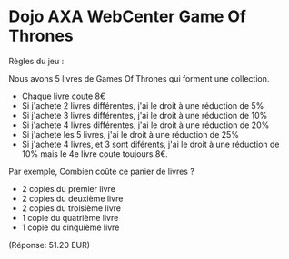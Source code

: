
# Dojo AXA WebCenter Game Of Thrones

Règles du jeu : 

Nous avons 5 livres de Games Of Thrones qui forment une collection.

- Chaque livre coute 8€
- Si j'achete 2 livres différentes, j'ai le droit à une réduction de 5%
- Si j'achete 3 livres différentes, j'ai le droit à une réduction de 10%
- Si j'achete 4 livres différentes, j'ai le droit à une réduction de 20%
- Si j'achete les 5 livres, j'ai le droit à une réduction de 25%
- Si j'achete 4 livres, et 3 sont diférents, j'ai le droit à une réduction de 10% mais le 4e livre coute toujours 8€.

 Par exemple, Combien coûte ce panier de livres ?
 
 - 2 copies du premier livre
 - 2 copies du deuxième livre
 - 2 copies du troisième livre
 - 1 copie du quatrième livre
 - 1 copie du cinquième livre
 
(Réponse: 51.20 EUR) 
